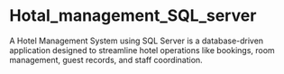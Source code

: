 # Hotal_management_SQL_server
A Hotel Management System using SQL Server is a database-driven application designed to streamline hotel operations like bookings, room management, guest records, and staff coordination.
